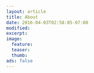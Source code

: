 ```yaml
---
layout: article
title: About
date: 2016-04-03T02:58:05-07:00
modified:
excerpt:
image: 
  feature:
  teaser:
  thumb: 
ads: false
---
```

